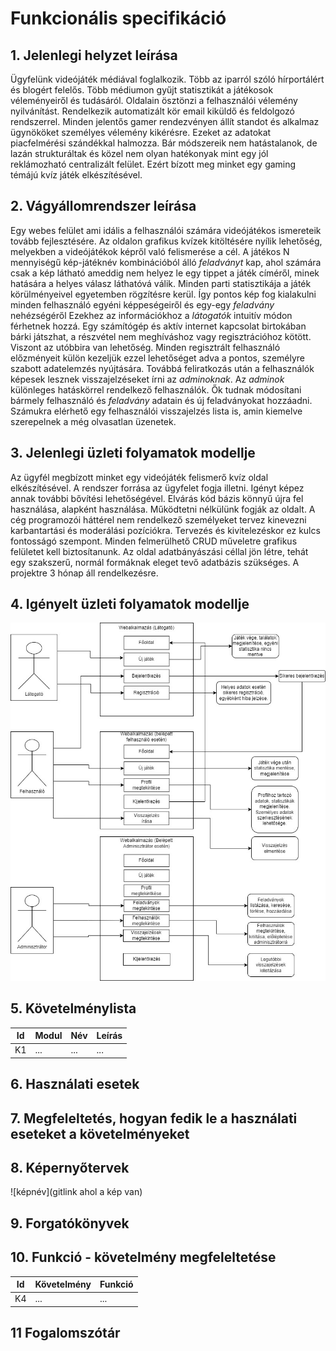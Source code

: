 # Funkcionális specifikáció
## 1. Jelenlegi helyzet leírása
Ügyfelünk videójáték médiával foglalkozik. Több az iparról szóló hírportálért és blogért felelős.
Több médiumon gyűjt statisztikát a játékosok véleményeiről és tudásáról. Oldalain ösztönzi a felhasználói vélemény nyilvánítást. Rendelkezik automatizált kör email kiküldő és feldolgozó rendszerrel. Minden jelentős gamer rendezvényen állít standot és alkalmaz ügynököket személyes vélemény kikérésre. Ezeket az adatokat piacfelmérési szándékkal halmozza.
Bár módszereik nem hatástalanok, de lazán strukturáltak és közel nem olyan hatékonyak mint egy jól reklámozható centralizált felület.
Ezért bízott meg minket egy gaming témájú kvíz játék elkészítésével.

## 2. Vágyállomrendszer leírása
Egy webes felület ami idális a felhasználói számára videójátékos ismereteik tovább fejlesztésére.
Az oldalon grafikus kvízek kitöltésére nyílik lehetőség, melyekben a videójátékok képről való felismerése a cél. A játékos N mennyiségű kép-játéknév kombinációból álló _feladványt_ kap, ahol számára csak a kép látható ameddig nem helyez le egy tippet a játék címéről, minek hatására a helyes válasz láthatóvá válik.
Minden parti statisztikája a játék körülményeivel egyetemben rögzítésre kerül. Így pontos kép fog kialakulni minden felhasználó egyéni képpeségeiről és egy-egy _feladvány_ nehézségéről Ezekhez az információkhoz a _látogatók_ intuitív módon férhetnek hozzá.
Egy számítógép és aktív internet kapcsolat birtokában bárki játszhat, a részvétel nem meghíváshoz vagy regisztrációhoz kötött. Viszont az utóbbira van lehetőség. Minden regisztrált felhasználó előzményeit külön kezeljük ezzel lehetőséget adva a pontos, személyre szabott adatelemzés nyújtására. Továbbá feliratkozás után a felhasználók képesek lesznek visszajelzéseket írni az _adminoknak_.
Az _adminok_ különleges hatáskörrel rendelkező felhasználók. Ők tudnak módosítani bármely felhasználó és _feladvány_ adatain és új feladványokat hozzáadni. Számukra elérhető egy felhasználói visszajelzés lista is, amin kiemelve szerepelnek a még olvasatlan üzenetek.

## 3. Jelenlegi üzleti folyamatok modellje
Az ügyfél megbízott minket egy videójáték felismerő kvíz oldal elkészítésével.
A rendszer forrása az ügyfelet fogja illetni. Igényt képez annak további bővítési lehetőségével. Elvárás kód bázis könnyű újra fel használása, alapként használása.
Működtetni nélkülünk fogják az oldalt. A cég programozói háttérel nem rendelkező személyeket tervez kinevezni karbantartási és moderálási pozíciókra. Tervezés és kivitelezéskor ez kulcs fontosságó szempont. Minden felmerülhető CRUD műveletre grafikus felületet kell biztosítanunk.
Az oldal adatbányászási céllal jön létre, tehát egy szakszerű, normál formáknak eleget tevő adatbázis szükséges.
A projektre 3 hónap áll rendelkezésre.

## 4. Igényelt üzleti folyamatok modellje

![Image](Képek/uzleti_folyamatok.jpg)

## 5. Követelménylista

| Id | Modul | Név | Leírás |
| :---: | --- | --- | --- |
| K1 | ...| ... | ... |

## 6. Használati esetek

## 7. Megfeleltetés, hogyan fedik le a használati eseteket a követelményeket

## 8. Képernyőtervek

![képnév](gitlink ahol a kép van)

## 9. Forgatókönyvek

## 10. Funkció - követelmény megfeleltetése

| Id | Követelmény | Funkció |
| :---: | --- | --- |
| K4 | ... | ... |

## 11 Fogalomszótár
